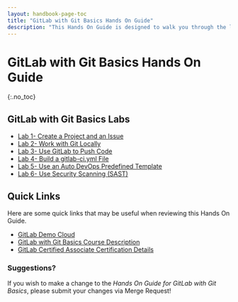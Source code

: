 ```yaml
---
layout: handbook-page-toc
title: "GitLab with Git Basics Hands On Guide"
description: "This Hands On Guide is designed to walk you through the lab exercises used in the GitLab with Git Basics course."
---
```

# GitLab with Git Basics Hands On Guide
{:.no_toc}

## GitLab with Git Basics Labs

* [Lab 1- Create a Project and an Issue](https://about.gitlab.com/handbook/customer-success/professional-services-engineering/education-services/gitbasicshandsonlab1.html)
* [Lab 2- Work with Git Locally](https://about.gitlab.com/handbook/customer-success/professional-services-engineering/education-services/gitbasicshandsonlab2.html)
* [Lab 3- Use GitLab to Push Code](https://about.gitlab.com/handbook/customer-success/professional-services-engineering/education-services/gitbasicshandsonlab3.html)
* [Lab 4- Build a gitlab-ci.yml File](https://about.gitlab.com/handbook/customer-success/professional-services-engineering/education-services/gitbasicshandsonlab4.html)
* [Lab 5- Use an Auto DevOps Predefined Template](https://about.gitlab.com/handbook/customer-success/professional-services-engineering/education-services/gitbasicshandsonlab5.html)
* [Lab 6- Use Security Scanning (SAST)](https://about.gitlab.com/handbook/customer-success/professional-services-engineering/education-services/gitbasicshandsonlab6.html)

## Quick Links

Here are some quick links that may be useful when reviewing this Hands On Guide.

* [GitLab Demo Cloud](https://gitlabdemo.com/login)
* [GitLab with Git Basics Course Description](https://about.gitlab.com/services/education/gitlab-basics/)
* [GitLab Certified Associate Certification Details](https://about.gitlab.com/services/education/gitlab-certified-associate/)

### Suggestions?

If you wish to make a change to the *Hands On Guide for GitLab with Git Basics*, please submit your changes via Merge Request!
